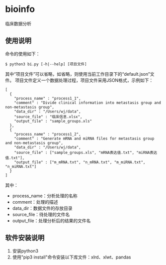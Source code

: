 # bioinfo
临床数据分析

## 使用说明
命令的使用如下：
```
$ python3 bi.py [-h|--help] [项目文件]
```
其中“项目文件”可以省略，如省略，则使用当前工作目录下的“default.json”文件。
项目文件定义一个数据处理过程，项目文件采用JSON格式，示例如下：
```
[
  {
    "process_name" : "process1_1",
    "comment" : "Divide clinical information into metastasis group and non-metastasis group",
    "data_dir" : "/Users/wj/data",
    "source_file" : "临床信息.xlsx",
    "output_file" : "sample_groups.xls"
  },
  {
    "process_name" : "process1_2",
    "comment" : "Generate mRNA and miRNA files for metastasis group and non-metastasis group",
    "data_dir" : "/Users/wj/data",
    "source_file" : ["sample_groups.xls", "mRNA表达值.txt", "miRNA表达值.txt"],
    "output_file" : ["m_mRNA.txt", "n_mRNA.txt", "m_miRNA.txt", "n_miRNA.txt"]
  }
]
```
其中：
* process_name：分析处理的名称
* comment：处理的描述
* data_dir：数据文件的存放目录
* source_file：待处理的文件名
* output_file：处理分析后的结果的文件名

## 软件安装说明
1. 安装python3
2. 使用"pip3 install"命令安装以下库文件：xlrd、xlwt、pandas 